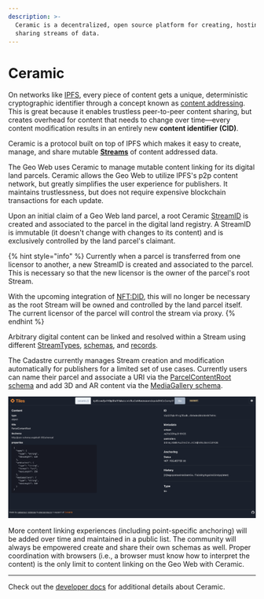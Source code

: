 ```yaml
---
description: >-
  Ceramic is a decentralized, open source platform for creating, hosting, and
  sharing streams of data.
---
```


# Ceramic

On networks like [IPFS](ipfs.md), every piece of content gets a unique, deterministic cryptographic identifier through a concept known as [content addressing](https://docs.ipfs.io/concepts/content-addressing/). This is great because it enables trustless peer-to-peer content sharing, but creates overhead for content that needs to change over time—every content modification results in an entirely new **content identifier \(CID\)**. 

Ceramic is a protocol built on top of IPFS which makes it easy to create, manage, and share mutable [**Streams**](https://developers.ceramic.network/learn/advanced/overview/#streams) of content addressed data. 

The Geo Web uses Ceramic to manage mutable content linking for its digital land parcels. Ceramic allows the Geo Web to utilize IPFS's p2p content network, but greatly simplifies the user experience for publishers. It maintains trustlessness, but does not require expensive blockchain transactions for each update.

Upon an initial claim of a Geo Web land parcel, a root Ceramic [StreamID](https://developers.ceramic.network/learn/glossary/#streamid) is created and associated to the parcel in the digital land registry. A StreamID is immutable \(it doesn't change with changes to its content\) and is exclusively controlled by the land parcel's claimant. 

{% hint style="info" %}
Currently when a parcel is transferred from one licensor to another, a new StreamID is created and associated to the parcel. This is necessary so that the new licensor is the owner of the parcel's root Stream. 

With the upcoming integration of [NFT:DID](https://developers.ceramic.network/learn/glossary/#streamid), this will no longer be necessary as the root Stream will be owned and controlled by the land parcel itself. The current licensor of the parcel will control the stream via proxy.
{% endhint %}

Arbitrary digital content can be linked and resolved within a Stream using different [StreamTypes](https://developers.ceramic.network/#streamtypes), [schemas](https://developers.ceramic.network/tools/idx/overview/#schemas), and [records](https://developers.ceramic.network/tools/idx/overview/#records). 

The Cadastre currently manages Stream creation and modification automatically for publishers for a limited set of use cases. Currently users can name their parcel and associate a URI via the [ParcelContentRoot schema](https://tiles.ceramic.community/document/k3y52l7qbv1frxig7l0udkrauoao40tel9cnfndqsjc4b4edec8ktchbn9r7lehhc) and add 3D and AR content via the [MediaGallery schema](https://tiles.ceramic.community/document/k3y52l7qbv1frxljeh1z6cypcapiazvn35g939py3ygp3m6lt3tfbk7cxqggj239c). 

![The ParcelContentRoot Ceramic schema seen on the Tiles explorer](../../.gitbook/assets/parcelcontentroot-schema.png)

More content linking experiences \(including point-specific anchoring\) will be added over time and maintained in a public list. The community will always be empowered create and share their own schemas as well. Proper coordination with browsers \(i.e., a browser must know how to interpret the content\) is the only limit to content linking on the Geo Web with Ceramic.

---

Check out the [developer docs](https://developers.ceramic.network/learn/welcome/) for additional details about Ceramic.

